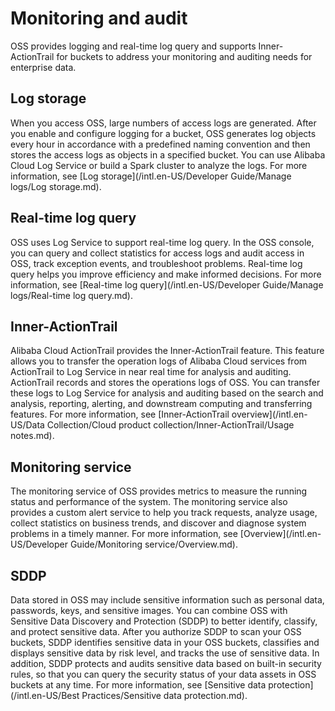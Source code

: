 # Monitoring and audit

OSS provides logging and real-time log query and supports Inner-ActionTrail for buckets to address your monitoring and auditing needs for enterprise data.

## Log storage

When you access OSS, large numbers of access logs are generated. After you enable and configure logging for a bucket, OSS generates log objects every hour in accordance with a predefined naming convention and then stores the access logs as objects in a specified bucket. You can use Alibaba Cloud Log Service or build a Spark cluster to analyze the logs. For more information, see [Log storage](/intl.en-US/Developer Guide/Manage logs/Log storage.md).

## Real-time log query

OSS uses Log Service to support real-time log query. In the OSS console, you can query and collect statistics for access logs and audit access in OSS, track exception events, and troubleshoot problems. Real-time log query helps you improve efficiency and make informed decisions. For more information, see [Real-time log query](/intl.en-US/Developer Guide/Manage logs/Real-time log query.md).

## Inner-ActionTrail

Alibaba Cloud ActionTrail provides the Inner-ActionTrail feature. This feature allows you to transfer the operation logs of Alibaba Cloud services from ActionTrail to Log Service in near real time for analysis and auditing. ActionTrail records and stores the operations logs of OSS. You can transfer these logs to Log Service for analysis and auditing based on the search and analysis, reporting, alerting, and downstream computing and transferring features. For more information, see [Inner-ActionTrail overview](/intl.en-US/Data Collection/Cloud product collection/Inner-ActionTrail/Usage notes.md).

## Monitoring service

The monitoring service of OSS provides metrics to measure the running status and performance of the system. The monitoring service also provides a custom alert service to help you track requests, analyze usage, collect statistics on business trends, and discover and diagnose system problems in a timely manner. For more information, see [Overview](/intl.en-US/Developer Guide/Monitoring service/Overview.md).

## SDDP

Data stored in OSS may include sensitive information such as personal data, passwords, keys, and sensitive images. You can combine OSS with Sensitive Data Discovery and Protection \(SDDP\) to better identify, classify, and protect sensitive data. After you authorize SDDP to scan your OSS buckets, SDDP identifies sensitive data in your OSS buckets, classifies and displays sensitive data by risk level, and tracks the use of sensitive data. In addition, SDDP protects and audits sensitive data based on built-in security rules, so that you can query the security status of your data assets in OSS buckets at any time. For more information, see [Sensitive data protection](/intl.en-US/Best Practices/Sensitive data protection.md).

